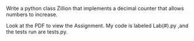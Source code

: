 Write a python class Zillion that implements a decimal counter that allows numbers to increase.


Look at the PDF to view the Assignment. My code is labeled Lab(#).py ,and the tests run are tests.py.
